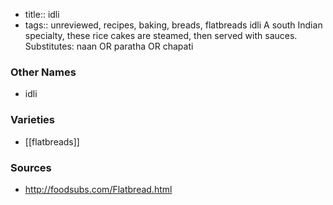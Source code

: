 - title:: idli
- tags:: unreviewed, recipes, baking, breads, flatbreads
idli A south Indian specialty, these rice cakes are steamed, then served with sauces. Substitutes: naan OR paratha OR chapati

### Other Names

* idli

### Varieties

* [[flatbreads]]

### Sources
* http://foodsubs.com/Flatbread.html

